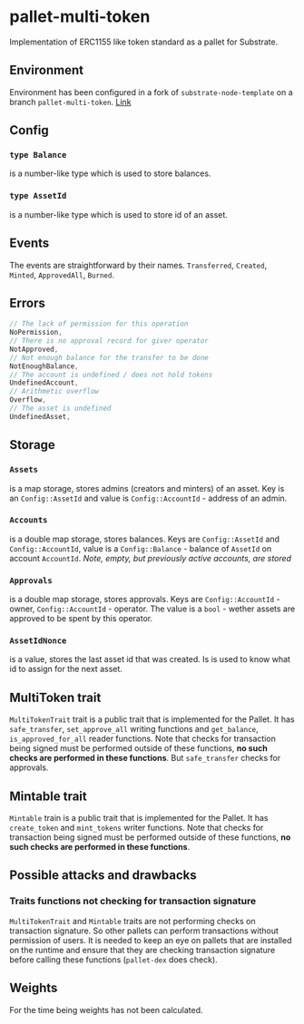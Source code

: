 # pallet-multi-token
Implementation of ERC1155 like token standard as a pallet for Substrate.

## Environment
Environment has been configured in a fork of `substrate-node-template` on a branch `pallet-multi-token`. [Link](https://github.com/AndoroidX/substrate-node-template/tree/pallet-multi-token)
## Config
### `type Balance` 
is a number-like type which is used to store balances.
  
### `type AssetId` 
is a number-like type which is used to store id of an asset.

## Events
The events are straightforward by their names. `Transferred`, `Created`, `Minted`, `ApprovedAll`, `Burned`.

## Errors
```rust
// The lack of permission for this operation
NoPermission,
// There is no approval record for giver operator
NotApproved,
// Not enough balance for the transfer to be done
NotEnoughBalance,
// The account is undefined / does not hold tokens
UndefinedAccount,
// Arithmetic overflow
Overflow,
// The asset is undefined
UndefinedAsset,
```

## Storage
### `Assets`
is a map storage, stores admins (creators and minters) of an asset. Key is an `Config::AssetId` and value is `Config::AccountId` - address of an admin.

### `Accounts`
is a double map storage, stores balances. Keys are `Config::AssetId` and `Config::AccountId`, value is a `Config::Balance` - balance of `AssetId` on account `AccountId`. _Note, empty, but previously active accounts, are stored_

### `Approvals`
is a double map storage, stores approvals. Keys are `Config::AccountId` - owner, `Config::AccountId` - operator. The value is a `bool` - wether assets are approved to be spent by this operator.

### `AssetIdNonce`
is a value, stores the last asset id that was created. Is is used to know what id to assign for the next asset.

## MultiToken trait
`MultiTokenTrait` trait is a public trait that is implemented for the Pallet. It has `safe_transfer`, `set_approve_all` writing functions and `get_balance`, `is_approved_for_all` reader functions. Note that checks for transaction being signed must be performed outside of these functions, __no such checks are performed in these functions__. But `safe_transfer` checks for approvals.

## Mintable trait
`Mintable` train is a public trait that is implemented for the Pallet. It has `create_token` and `mint_tokens` writer functions. Note that checks for transaction being signed must be performed outside of these functions, __no such checks are performed in these functions__.

## Possible attacks and drawbacks
### Traits functions not checking for transaction signature
`MultiTokenTrait` and `Mintable` traits are not performing checks on transaction signature. So other pallets can perform transactions without permission of users. It is needed to keep an eye on pallets that are installed on the runtime and ensure that they are checking transaction signature before calling these functions (`pallet-dex` does check).

## Weights
For the time being weights has not been calculated.